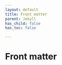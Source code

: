 ```yaml
---
layout: default
title: Front matter
parent: Jekyll
has_child: false
has_toc: false

---
```

# Front matter